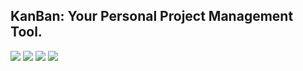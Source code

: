 ## KanBan: Your Personal Project Management Tool.

![](https://img.shields.io/github/forks/sanchit-mishra/herokuSpring)
![](https://img.shields.io/github/issues/sanchit-mishra/herokuSpring)
![](https://img.shields.io/github/stars/sanchit-mishra/herokuSpring)
![](https://img.shields.io/badge/Made%20with-React|Spring-red)
